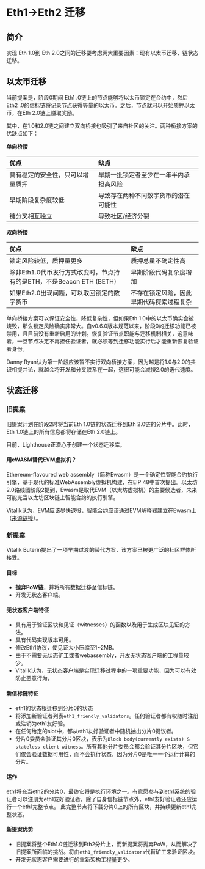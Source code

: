 # Eth1-&gt;Eth2 迁移

## 简介

实现 Eth 1.0到 Eth 2.0之间的迁移要考虑两大重要因素：现有以太币迁移、链状态迁移。

## 以太币迁移

当前提案是，阶段0期间 Eth1 .0链上的节点能够将以太币锁定在合约中，然后Eth2 .0的信标链将记录节点获得等量的以太币。之后，节点就可以开始质押以太币，在Eth 2.0链上赚取奖励。

其中，在1.0和2.0链之间建立双向桥接也吸引了来自社区的关注。两种桥接方案的优缺点如下：

**单向桥接**

| 优点 | 缺点 |
| :--- | :--- |
| 具有稳定的安全性，只可以增量质押 | 早期一批锁定者至少在一年半内承担高风险 |
| 早期阶段复杂度较低 | 导致存在两种不同数字货币的潜在可能性 |
|  链分叉相互独立 | 导致社区/经济分裂 |

**双向桥接**

| 优点 | 缺点 |
| :--- | :--- |
| 锁定风险较低，质押量更多 | 质押总量不确定性高 |
| 除非Eth1.0代币发行方式改变时，节点持有的是ETH，不是Beacon ETH \(BETH\) | 早期阶段代码复杂度增加 |
| 如果Eth2.0出现问题，可以取回锁定的数字货币 | 不存在锁定风险，因此早期代码探索过程复杂 |

单向桥接方案可以保证安全性，降低复杂性，但如果Eth 1.0中的以太币确实会被烧毁，那么锁定风险确实非常大。自v0.6.0版本规范以来，阶段0的迁移功能已被禁用，且目前没有重新启用的计划。恢复验证节点职能与迁移机制相关，这意味着，一旦节点决定不再担任验证者，就必须等到迁移功能实行后才能重新恢复验证者身份。

Danny Ryan认为第一阶段应该暂不实行双向桥接方案，因为越是将1.0与2.0的共识相提并论，就越会将开发和分叉联系在一起，这很可能会减慢2.0的迭代速度。

## 状态迁移

### 旧提案

旧提案计划在阶段2时将当前Eth 1.0链的状态迁移到Eth 2.0链的分片中。此时，Eth 1.0链上的所有信息都将存储在Eth 2.0链上。

目前，Lighthouse正潜心于创建一个状态迁移库。

#### **用eWASM替代EVM虚拟机？**

Ethereum-flavoured web assembly（简称Ewasm）是一个确定性智能合约执行引擎，基于现代的标准WebAssembly虚拟机构建，在EIP 48中首次提出。以太坊 2.0路线图阶段2提到，Ewasm是取代EVM（以太坊虚拟机）的主要候选者，未来可能充当以太坊区块链上智能合约的执行引擎。

Vitalik认为，EVM应该尽快退役，智能合约应该通过EVM解释器建立在Ewasm上（[来源链接](https://medium.com/ethereum-magicians/demystifying-the-road-to-ethereum-2-0-8130ade8d00f#a32b)）。



### 新提案

Vitalik Buterin提出了一项早期过渡的替代方案，该方案已被更广泛的社区群体所接受。

#### **目标**

* **抛弃PoW链**，并将所有数据迁移至信标链。
* 开发无状态客户端。

#### **无状态客户端特征**

* 具有用于验证区块和见证（witnesses）的函数以及用于生成区块见证的方法。
* 具有代码实现版本可用。
* 修改Eth1协议，使见证大小压缩至1~2MB。
* 由于不需要无状态矿工或者webassembly，开发无状态客户端的工程量较少。
* Vitalik认为，无状态客户端是实现迁移过程中的一项重要功能，因为可以有效防止恶意行为。

#### **新信标链特征**

* eth1的状态根迁移到分片0的状态
* 将添加新验证者列表`eth1_friendly_validators`。任何验证者都有权随时注册或注销为eth1友好验。
* 在任何给定的slot中，都从eth1友好验证者中随机抽出分片0提议者。
* 分片0委员会验证其分片0区块，表示为`Block body(currently exists) & stateless client witness`。所有其他分片委员会都会验证其分片区块，但它们仅会验证数据可用性，而不会执行状态，因为分片0是唯一一个运行计算的分片。

#### **运作**

eth1将充当eth2的分片0，最终它将是执行环境之一。有意愿参与到eth1系统的验证者可以注册为eth1友好验证者。除了自身信标链节点外，eth1友好验证者还应运行一个eth1完整节点。 此完整节点将下载分片0上的所有区块，并持续更新eth1完整状态。

#### **新提案优势**

* 旧提案将整个Eth1.0链迁移到Eth2分片上，而新提案将抛弃PoW，从而解决了旧提案所面临的挑战。将由`eth1_friendly_validators`代替矿工来验证区块。
* 开发无状态客户需要进行的重新架构工程量更少。

